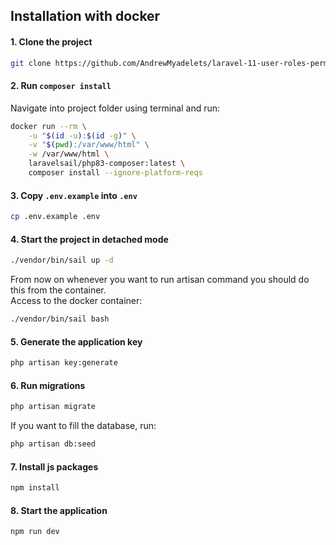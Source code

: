 ## Installation with docker

#### 1. Clone the project
```bash
git clone https://github.com/AndrewMyadelets/laravel-11-user-roles-permissions.git
```

#### 2. Run `composer install`
Navigate into project folder using terminal and run:

```bash
docker run --rm \
    -u "$(id -u):$(id -g)" \
    -v "$(pwd):/var/www/html" \
    -w /var/www/html \
    laravelsail/php83-composer:latest \
    composer install --ignore-platform-reqs
```

#### 3. Copy `.env.example` into `.env`

```bash
cp .env.example .env
```

#### 4. Start the project in detached mode

```bash
./vendor/bin/sail up -d
```
From now on whenever you want to run artisan command you should do this from the container. <br>
Access to the docker container:
```bash
./vendor/bin/sail bash
```

#### 5. Generate the application key

```bash
php artisan key:generate
```

#### 6. Run migrations

```bash
php artisan migrate
```
If you want to fill the database, run:
```bash
php artisan db:seed
```

#### 7. Install js packages
```bash
npm install
```

#### 8. Start the application
```bash
npm run dev
```
